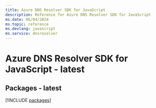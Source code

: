 ```yaml
---
title: Azure DNS Resolver SDK for JavaScript
description: Reference for Azure DNS Resolver SDK for JavaScript
ms.date: 06/04/2024
ms.topic: reference
ms.devlang: javascript
ms.service: dnsresolver
---
```

# Azure DNS Resolver SDK for JavaScript - latest
## Packages - latest
[!INCLUDE [packages](dns-resolver-index.md)]